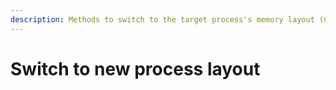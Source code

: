 ```yaml
---
description: Methods to switch to the target process's memory layout (CR3)
---
```


# Switch to new process layout

